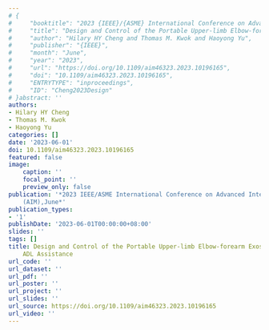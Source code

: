 ```yaml
---
# {
#     "booktitle": "2023 {IEEE}/{ASME} International Conference on Advanced Intelligent Mechatronics ({AIM})",
#     "title": "Design and Control of the Portable Upper-limb Elbow-forearm Exoskeleton for ADL Assistance",
#     "author": "Hilary HY Cheng and Thomas M. Kwok and Haoyong Yu",
#     "publisher": "{IEEE}",
#     "month": "June",
#     "year": "2023",
#     "url": "https://doi.org/10.1109/aim46323.2023.10196165",
#     "doi": "10.1109/aim46323.2023.10196165",
#     "ENTRYTYPE": "inproceedings",
#     "ID": "Cheng2023Design"
# }abstract: ''
authors:
- Hilary HY Cheng
- Thomas M. Kwok
- Haoyong Yu
categories: []
date: '2023-06-01'
doi: 10.1109/aim46323.2023.10196165
featured: false
image:
    caption: ''
    focal_point: ''
    preview_only: false
publication: '*2023 IEEE/ASME International Conference on Advanced Intelligent Mechatronics
    (AIM),June*'
publication_types:
- '1'
publishDate: '2023-06-01T00:00:00+08:00'
slides: ''
tags: []
title: Design and Control of the Portable Upper-limb Elbow-forearm Exoskeleton for
    ADL Assistance
url_code: ''
url_dataset: ''
url_pdf: ''
url_poster: ''
url_project: ''
url_slides: ''
url_source: https://doi.org/10.1109/aim46323.2023.10196165
url_video: ''
---
```


